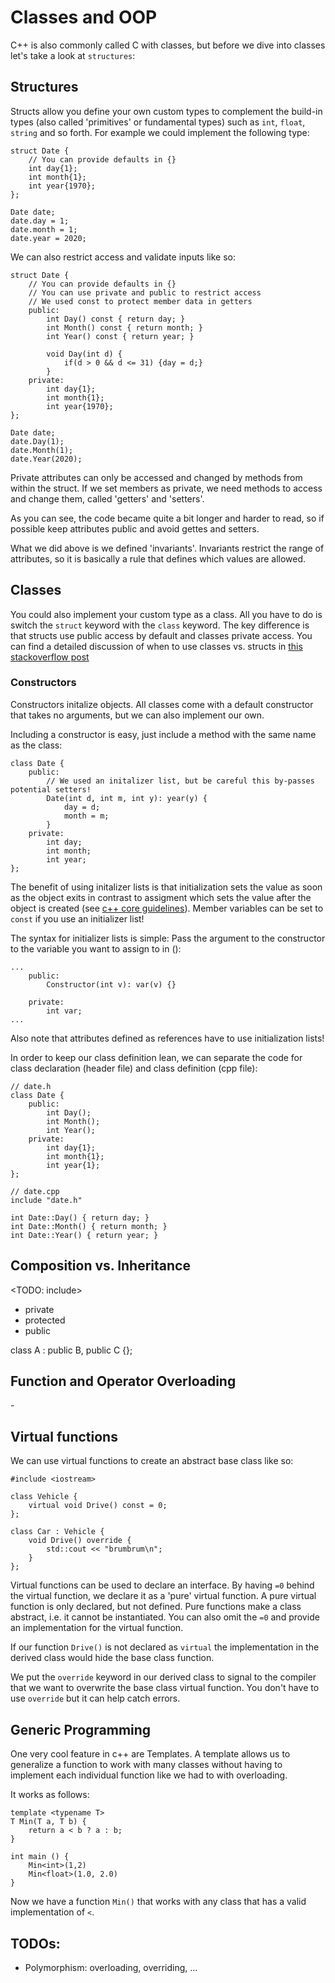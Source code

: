 # Classes and OOP

C++ is also commonly called C with classes, but before we dive into classes let's take a look at `structures`:

## Structures
Structs allow you define your own custom types to complement the build-in types (also called 'primitives' or fundamental types) such as `int`, `float`, `string` and so forth. For example we could implement the following type:
```
struct Date {
    // You can provide defaults in {}
    int day{1};
    int month{1};
    int year{1970};
};

Date date;
date.day = 1;
date.month = 1;
date.year = 2020;
```

We can also restrict access and validate inputs like so:
```
struct Date {
    // You can provide defaults in {}
    // You can use private and public to restrict access
    // We used const to protect member data in getters
    public:
        int Day() const { return day; }
        int Month() const { return month; }
        int Year() const { return year; }

        void Day(int d) { 
            if(d > 0 && d <= 31) {day = d;}
        }
    private:
        int day{1};
        int month{1};
        int year{1970};
};

Date date;
date.Day(1);
date.Month(1);
date.Year(2020);
```
Private attributes can only be accessed and changed by methods from within the struct. If we set members as private, we need methods to access and change them, called 'getters' and 'setters'.

As you can see, the code became quite a bit longer and harder to read, so if possible keep attributes public and avoid gettes and setters.

What we did above is we defined 'invariants'. Invariants restrict the range of attributes, so it is basically a rule that defines which values are allowed.

## Classes

You could also implement your custom type as a class. All you have to do is switch the `struct` keyword with the `class` keyword. The key difference is that structs use public access by default and classes private access. You can find a detailed discussion of when to use classes vs. structs in [this stackoverflow post](https://stackoverflow.com/questions/54585/when-should-you-use-a-class-vs-a-struct-in-c#54596)

### Constructors

Constructors initalize objects. All classes come with a default constructor that takes no arguments, but we can also implement our own. 

Including a constructor is easy, just include a method with the same name as the class:
```
class Date {
    public:
        // We used an initalizer list, but be careful this by-passes potential setters!
        Date(int d, int m, int y): year(y) {
            day = d;
            month = m;
        }
    private:
        int day;
        int month;
        int year;
};

```
The benefit of using initalizer lists is that initialization sets the value as soon as the object exits in contrast to assigment which sets the value after the object is created (see [c++ core guidelines](http://isocpp.github.io/CppCoreGuidelines/CppCoreGuidelines#c49-prefer-initialization-to-assignment-in-constructors)). Member variables can be set to `const` if you use an initializer list!

The syntax for initializer lists is simple: Pass the argument to the constructor to the variable you want to assign to in ():
```
...
    public:
        Constructor(int v): var(v) {}

    private:
        int var;
...
```
Also note that attributes defined as references have to use initialization lists!


In order to keep our class definition lean, we can separate the code for class declaration (header file) and class definition (cpp file):
```
// date.h
class Date {
    public:
        int Day();
        int Month();
        int Year();
    private:
        int day{1};
        int month{1};
        int year{1};
};

// date.cpp
include "date.h"

int Date::Day() { return day; }
int Date::Month() { return month; }
int Date::Year() { return year; }
```
## Composition vs. Inheritance

<TODO: include>
- private
- protected
- public

class A : public B, public C {};

## Function and Operator Overloading

<TODO include>
- 

## Virtual functions

We can use virtual functions to create an abstract base class like so:

```
#include <iostream>

class Vehicle {
    virtual void Drive() const = 0;
};

class Car : Vehicle {
    void Drive() override {
        std::cout << "brumbrum\n";
    }
};
```
Virtual functions can be used to declare an interface. By having `=0` behind the virtual function, we declare it as a 'pure' virtual function. A pure virtual function is only declared, but not defined. Pure functions make a class abstract, i.e. it cannot be instantiated. You can also omit the `=0` and provide an implementation for the virtual function.

If our function `Drive()` is not declared as `virtual` the implementation in the derived class would hide the base class function.

We put the `override` keyword in our derived class to signal to the compiler that we want to overwrite the base class virtual function. You don't have to use `override` but it can help catch errors.

## Generic Programming

One very cool feature in c++ are Templates. A template allows us to generalize a function to work with many classes without having to implement each individual function like we had to with overloading.

It works as follows:

```
template <typename T>
T Min(T a, T b) {
    return a < b ? a : b;
}

int main () {
    Min<int>(1,2)
    Min<float>(1.0, 2.0)
}
```
Now we have a function `Min()` that works with any class that has a valid implementation of `<`.

## TODOs:
- Polymorphism: overloading, overriding, ...